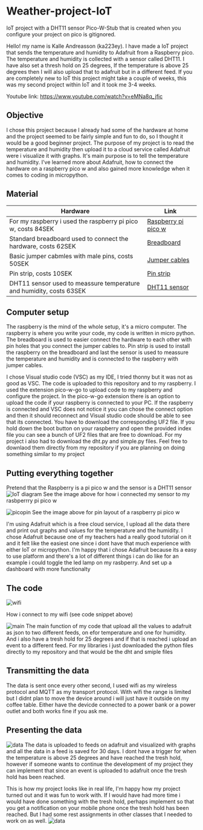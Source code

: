 # Weather-project-IoT
IoT project with a DHT11 sensor
Pico-W-Stub that is created when you configure your project on pico is gitignored. 

Hello! my name is Kalle Andreasson (ka223ey). I have made a IoT project that sends the temperature and humidity to Adafruit from a Raspberry pico. The temperature and humidity is collected with a sensor called DHT11. I have also set a thresh hold on 25 degrees, If the temperature is above 25 degrees then I will also upload that to adafruit but in a different feed. If you are completely new to IoT this project might take a couple of weeks, this was my second project within IoT and it took me 3-4 weeks. 

Youtube link: https://www.youtube.com/watch?v=eMNa8q_jfic

## Objective
I chose this project because I already had some of the hardware at home and the project seemed to be fairly simple and fun to do, so I thought it would be a good beginner project. The purpose of my project is to read the temperature and humidity then upload it to a cloud service called Adafruit were i visualize it with graphs. It's main purpose is to tell the temperature and humidity. I've learned more about Adafruit, how to connect the hardware on a raspberry pico w and also gained more knowledge when it comes to coding in micropython. 
## Material
| Hardware  | Link |
| ------------- | ------------- |
| For my raspberry i used the raspberry pi pico w, costs 84SEK  | [Raspberry pi pico w](https://www.electrokit.com/produkt/raspberry-pi-pico-w/) |
| Standard breadboard used to connect the hardware, costs 62SEK  | [Breadboard](https://www.electrokit.com/produkt/kopplingsdack-840-anslutningar/) |
| Basic jumper cabmles with male pins, costs 50SEK  | [Jumper cables](https://www.electrokit.com/produkt/labbsladd-40-pin-30cm-hane-hane/) |
| Pin strip, costs 10SEK  | [Pin strip](https://www.electrokit.com/produkt/stiftlist-2-54mm-1x40p-brytbar/) |
| DHT11 sensor used to meassure temperature and humidity, costs 63SEK  | [DHT11 sensor](https://www.amazon.se/gp/product/B089W8DB5P/ref=ppx_yo_dt_b_asin_title_o00_s00?ie=UTF8&th=1) |
## Computer setup
The raspberry is the mind of the whole setup, it's a micro computer. The raspberry is where you write your code, my code is written in micro python. The breadboard is used to easier connect the hardware to each other with pin holes that you connect the jumper cables to. Pin strip is used to install the raspberry on the breadboard and last the sensor is used to meassure the temperature and humidity and is connected to the raspberry with jumper cables. 

I chose Visual studio code (VSC) as my IDE, I tried thonny but it was not as good as VSC. The code is uploaded to this repository and to my raspberry. I used the extension pico-w-go to upload code to my raspberry and configure the project. In the pico-w-go extension there is an option to upload the code if your raspberry is connected to your PC. If the raspberry is connected and VSC does not notice it you can chose the connect option and then it should reconnect and Visual studio code should be able to see that its connected. You have to download the corresponding UF2 file. If you hold down the boot button on your raspberry and open the provided index file you can see a bunch of UF2 files that are free to download. For my project i also had to download the dht.py and simple.py files. Feel free to downlaod them directly from my repository if you are planning on doing something similar to my project

## Putting everything together
Pretend that the Raspberry is a pi pico w and the sensor is a DHT11 sensor
![IoT diagram](./Image/circuit-diagram.PNG)
See the image above for how i connected my sensor to my rasbperrry pi pico w

![picopin](./Image/picopin.png)
See the image above for pin layout of a raspberry pi pico w 

I'm using Adafruit which is a free cloud service, I upload all the data there and print out graphs and values for the temperature and the humidity. I chose Adafruit because one of my teachers had a really good tutorial on it and it felt like the easiest one since i dont have that much experience with either IoT or micropython. I'm happy that i chose Adafruit because its a easy to use platform and there's a lot of different things i can do like for an example i could toggle the led lamp on my rasbperry. And set up a dashboard with more functionalty

## The code
![wifi](./Image/wifi.PNG)

How i connect to my wifi (see code snippet above)

![main](./Image/main.PNG)
The main function of my code that upload all the values to adafruit as json to two different feeds, on efor temperature and one for humidity. And i also have a tresh hold for 25 degrees and if that is reached i upload an event to a different feed. For my libraries i just downloaded the python files directly to my repository and that would be the dht and smiple files

## Transmitting the data

The data is sent once every other second, I used wifi as my wireless protocol and MQTT as my transport protocol. With wifi the range is limited but I didnt plan to move the device around i will just have it outside on my coffee table. Either have the devicde connected to a power bank or a power outlet and both works fine if you ask me.

## Presenting the data
![data](./Image/dashboard.PNG)
The data is uploaded to feeds on adafruit and visualized with graphs and all the data in a feed is saved for 30 days. I dont have a trigger for when the temperature is above 25 degrees and have reached the tresh hold, however if someone wants to continue the development of my project they can implement that since an event is uploaded to adafruit once the tresh hold has been reached.

This is how my project looks like in real life, I'm happy how my project turned out and it was fun to work with. If I would have had more time i would have done something with the tresh hold, perhaps implement so that you get a notification on your mobile phone once the tresh hold has been reached. But I had some rest assignments in other classes that I needed to work on as well.
![data](./Image/IMG_1815.jpg)
